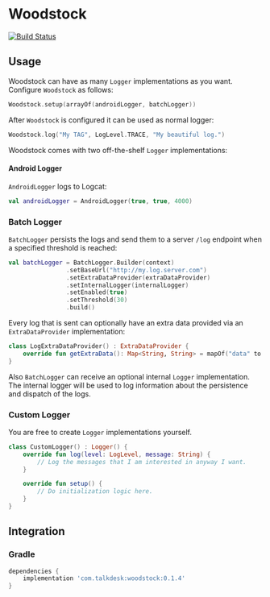 # Woodstock

[![Build Status](https://travis-ci.com/Talkdesk/woodstock.svg?branch=master)](https://travis-ci.com/Talkdesk/woodstock)

## Usage

Woodstock can have as many `Logger` implementations as you want. Configure `Woodstock` as follows: 

```kotlin
Woodstock.setup(arrayOf(androidLogger, batchLogger))
```

After `Woodstock` is configured it can be used as normal logger:

```kotlin
Woodstock.log("My TAG", LogLevel.TRACE, "My beautiful log.")
```

Woodstock comes with two off-the-shelf  `Logger` implementations:

#### Android Logger

`AndroidLogger` logs to Logcat:

```kotlin
val androidLogger = AndroidLogger(true, true, 4000)
```

### Batch Logger

`BatchLogger` persists the logs and send them to a server `/log` endpoint when a specified threshold is reached:

```kotlin
val batchLogger = BatchLogger.Builder(context)
                .setBaseUrl("http://my.log.server.com")
                .setExtraDataProvider(extraDataProvider)
                .setInternalLogger(internalLogger)
                .setEnabled(true)
                .setThreshold(30)
                .build()
```

Every log that is sent can optionally have an extra data provided via an `ExtraDataProvider` implementation:

```kotlin
class LogExtraDataProvider() : ExtraDataProvider {
    override fun getExtraData(): Map<String, String> = mapOf("data" to "My Data!")
}
```

Also `BatchLogger` can receive an optional internal `Logger` implementation. The internal logger will be used to log information about the persistence and dispatch of the logs.

### Custom Logger

You are free to create `Logger` implementations yourself.

```kotlin
class CustomLogger() : Logger() {
    override fun log(level: LogLevel, message: String) {
        // Log the messages that I am interested in anyway I want.
    }

    override fun setup() {
        // Do initialization logic here.
    }
}
```

## Integration

### Gradle

```groovy
dependencies {
	implementation 'com.talkdesk:woodstock:0.1.4'
}
```
